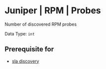 # Juniper | RPM | Probes

Number of discovered RPM probes

Data Type: `int`

## Prerequisite for

- [sla discovery](../../discovery-reference/box/sla.md)
